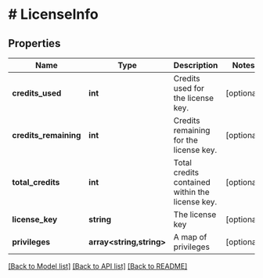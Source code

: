 # # LicenseInfo

## Properties

Name | Type | Description | Notes
------------ | ------------- | ------------- | -------------
**credits_used** | **int** | Credits used for the license key. | [optional]
**credits_remaining** | **int** | Credits remaining for the license key. | [optional]
**total_credits** | **int** | Total credits contained within the license key. | [optional]
**license_key** | **string** | The license key | [optional]
**privileges** | **array<string,string>** | A map of privileges | [optional]

[[Back to Model list]](../../README.md#models) [[Back to API list]](../../README.md#endpoints) [[Back to README]](../../README.md)
